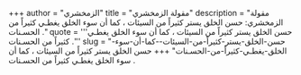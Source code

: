+++
author = "الزمخشري"
title = "مقولة الزمخشري"
description = "مقولة الزمخشري: حسن الخلق يستر كثيراً من السيئات ، كما أن سوء الخلق يغطـي كثيراً من الحسـنات ."
quote = '''حسن الخلق يستر كثيراً من السيئات ، كما أن سوء الخلق يغطـي كثيراً من الحسـنات .'''
slug = "حسن-الخلق-يستر-كثيراً-من-السيئات--كما-أن-سوء-الخلق-يغطـي-كثيراً-من-الحسـنات"
+++
حسن الخلق يستر كثيراً من السيئات ، كما أن سوء الخلق يغطـي كثيراً من الحسـنات .
